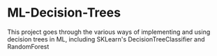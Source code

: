 # ML-Decision-Trees

This project goes through the various ways of implementing and using decision trees in ML, including SKLearn's DecisionTreeClassifier and RandomForest
